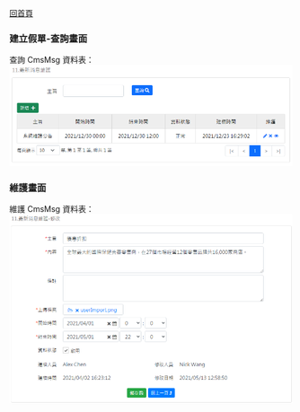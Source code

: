 [回首頁](../../Readme-TW.md)
### 建立假單-查詢畫面
查詢 CmsMsg 資料表：
![查詢畫面](image/cmsMsg-read.png)

### 維護畫面
維護 CmsMsg 資料表：
![維護畫面](image/cmsMsg-edit.png)
